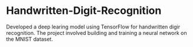 # Handwritten-Digit-Recognition
Developed a deep learing model using TensorFlow for handwritten digir recognition. The project involved building and training a neural network on the MNIST dataset.

